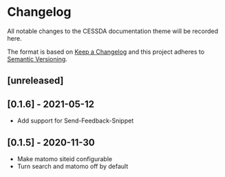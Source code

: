 # Changelog

All notable changes to the CESSDA documentation theme will be recorded here.

The format is based on [Keep a Changelog](http://keepachangelog.com/en/1.0.0/)
and this project adheres to [Semantic Versioning](http://semver.org/spec/v2.0.0.html).

## [unreleased]

## [0.1.6] - 2021-05-12
* Add support for Send-Feedback-Snippet

## [0.1.5] - 2020-11-30

* Make matomo siteid configurable
* Turn search and matomo off by default

